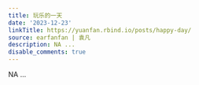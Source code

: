 ```yaml
---
title: 玩乐的一天
date: '2023-12-23'
linkTitle: https://yuanfan.rbind.io/posts/happy-day/
source: earfanfan | 袁凡
description: NA ...
disable_comments: true
---
```

NA ...